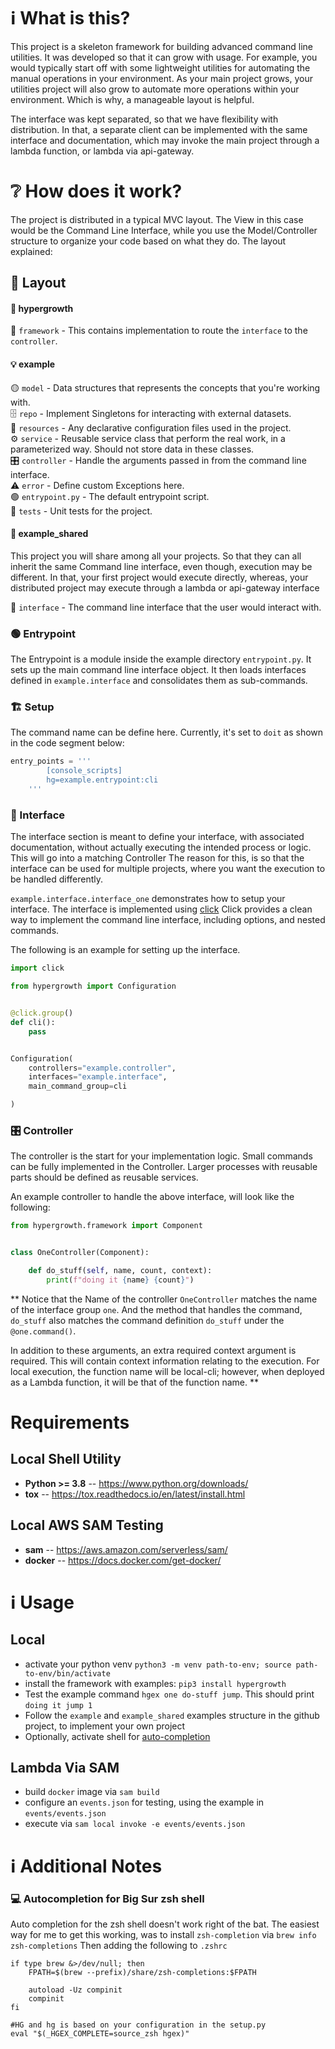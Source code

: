 # ℹ️ What is this?

This project is a skeleton framework for building advanced command line utilities. It was developed so that it can grow
with usage. For example, you would typically start off with some lightweight utilities for automating the manual
operations in your environment. As your main project grows, your utilities project will also grow to automate more
operations within your environment. Which is why, a manageable layout is helpful.

The interface was kept separated, so that we have flexibility with distribution. In that, a separate client can be
implemented with the same interface and documentation, which may invoke the main project through a lambda function, or
lambda via api-gateway.

# ❔ How does it work?

The project is distributed in a typical MVC layout. The View in this case would be the Command Line Interface, while you
use the Model/Controller structure to organize your code based on what they do. The layout explained:

## 💠 Layout

#### 🌴 hypergrowth

📂 `framework` - This contains implementation to route the `interface` to the `controller`.  

#### 💡 example

🟡 `model` - Data structures that represents the concepts that you're working with.  
🗄️ `repo` - Implement Singletons for interacting with external datasets.  
📜 `resources` - Any declarative configuration files used in the project.  
⚙️  `service` - Reusable service class that perform the real work, in a parameterized way. Should not store data in these
  classes.  
🎛️ `controller` - Handle the arguments passed in from the command line interface.  
⚠️ `error` - Define custom Exceptions here.  
🟢 `entrypoint.py` - The default entrypoint script.  
🧪 `tests` - Unit tests for the project.  

#### 👐 example_shared

This project you will share among all your projects. So that they can all inherit the same Command line interface, even
though, execution may be different. In that, your first project would execute directly, whereas, your distributed
project may execute through a lambda or api-gateway interface

🤝 `interface` - The command line interface that the user would interact with.  

### 🟢 Entrypoint

The Entrypoint is a module inside the example directory `entrypoint.py`. It sets up the main command line interface
object. It then loads interfaces defined in `example.interface` and consolidates them as sub-commands.

### 🏗️ Setup

The command name can be define here. Currently, it's set to `doit` as shown in the code segment below:

```python
entry_points = '''
        [console_scripts]
        hg=example.entrypoint:cli
    '''
```

### 🤝 Interface

The interface section is meant to define your interface, with associated documentation, without actually executing the
intended process or logic. This will go into a matching Controller The reason for this, is so that the interface can be
used for multiple projects, where you want the execution to be handled differently.

`example.interface.interface_one` demonstrates how to setup your interface. The interface is implemented
using [click](https://click.palletsprojects.com/)
Click provides a clean way to implement the command line interface, including options, and nested commands.

The following is an example for setting up the interface.

```python
import click

from hypergrowth import Configuration


@click.group()
def cli():
    pass


Configuration(
    controllers="example.controller",
    interfaces="example.interface",
    main_command_group=cli

)


```

### 🎛️ Controller

The controller is the start for your implementation logic. Small commands can be fully implemented in the Controller.
Larger processes with reusable parts should be defined as reusable services.

An example controller to handle the above interface, will look like the following:

```python
from hypergrowth.framework import Component


class OneController(Component):

    def do_stuff(self, name, count, context):
        print(f"doing it {name} {count}")

```

** Notice that the Name of the controller `OneController` matches the name of the interface group `one`. And the method
that handles the command, `do_stuff` also matches the command definition `do_stuff` under the `@one.command()`.

In addition to these arguments, an extra required context argument is required. This will contain context information
relating to the execution. For local execution, the function name will be local-cli; however, when deployed as a Lambda 
function, it will be that of the function name.
**

# Requirements
## Local Shell Utility
* **Python >= 3.8** -- https://www.python.org/downloads/
* **tox** -- https://tox.readthedocs.io/en/latest/install.html

## Local AWS SAM Testing
* **sam** -- https://aws.amazon.com/serverless/sam/
* **docker** -- https://docs.docker.com/get-docker/

# ℹ️ Usage
## Local
* activate your python venv `python3 -m venv path-to-env; source path-to-env/bin/activate`
* install the framework with examples: `pip3 install hypergrowth`
* Test the example command `hgex one do-stuff jump`. This should print `doing it jump 1`
* Follow the `example` and `example_shared` examples structure in the github project, to implement your own project 
* Optionally, activate shell for [auto-completion](https://click.palletsprojects.com/en/7.x/bashcomplete/)

## Lambda Via SAM
* build `docker` image via `sam build`
* configure an `events.json` for testing, using the example in `events/events.json`
* execute via `sam local invoke -e events/events.json`

# ℹ️ Additional Notes
### 💻 Autocompletion for Big Sur zsh shell

Auto completion for the zsh shell doesn't work right of the bat. The easiest way for me to get this working, was to
install `zsh-completion`
via `brew info zsh-completions`
Then adding the following to `.zshrc`

```shell
if type brew &>/dev/null; then
    FPATH=$(brew --prefix)/share/zsh-completions:$FPATH

    autoload -Uz compinit
    compinit
fi

#HG and hg is based on your configuration in the setup.py
eval "$(_HGEX_COMPLETE=source_zsh hgex)"  
```
